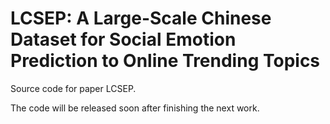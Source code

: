 # LCSEP: A Large-Scale Chinese Dataset for Social Emotion Prediction to Online Trending Topics

Source code for paper LCSEP.

The code will be released soon after finishing the next work.
